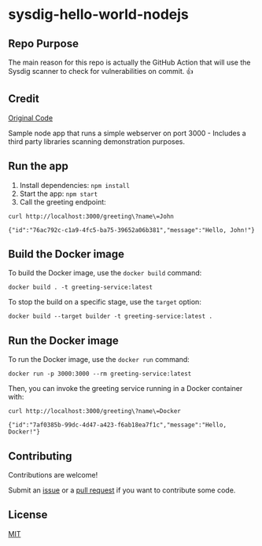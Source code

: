 # sysdig-hello-world-nodejs

## Repo Purpose

The main reason for this repo is actually the GitHub Action that will use the Sysdig scanner to check for vulnerabilities on commit. 👍 

## Credit

[Original Code](https://github.com/kevinpollet/typescript-docker-multi-stage-build)

Sample node app that runs a simple webserver on port 3000 - Includes a third party libraries scanning demonstration purposes.

## Run the app

1. Install dependencies: `npm install`
2. Start the app: `npm start`
3. Call the greeting endpoint:

```shell
curl http://localhost:3000/greeting\?name\=John

{"id":"76ac792c-c1a9-4fc5-ba75-39652a06b381","message":"Hello, John!"}
```

## Build the Docker image

To build the Docker image, use the `docker build` command:

```shell
docker build . -t greeting-service:latest
```

To stop the build on a specific stage, use the `target` option:

```shell
docker build --target builder -t greeting-service:latest .
```

## Run the Docker image

To run the Docker image, use the `docker run` command:

```shell
docker run -p 3000:3000 --rm greeting-service:latest
```

Then, you can invoke the greeting service running in a Docker container with:

```shell
curl http://localhost:3000/greeting\?name\=Docker

{"id":"7af0385b-99dc-4d47-a423-f6ab18ea7f1c","message":"Hello, Docker!"}
```

## Contributing

Contributions are welcome!

Submit an [issue][2] or a [pull request][3] if you want to contribute some code.

## License

[MIT][4]

[1]: https://docs.docker.com/develop/develop-images/multistage-build/
[2]: https://github.com/kevinpollet/typescript-docker-multi-stage-build/issues/new
[3]: https://github.com/kevinpollet/typescript-docker-multi-stage-build/pulls
[4]: ./LICENSE.md
[5]: https://github.com/kevinpollet/typescript-docker-multi-stage-build/actions
